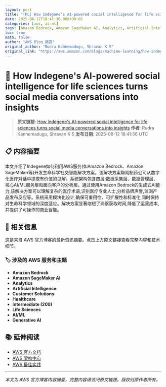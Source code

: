 ```yaml
---
layout: post
title: "[ML] How Indegene's AI-powered social intelligence for life sciences turns social media conversations into insights"
date: 2025-08-12T18:41:36.000+00:00
categories: [aws, ai-ml]
tags: [Amazon Bedrock, Amazon SageMaker AI, Analytics, Artificial Intelligence, Customer Solutions, Healthcare, Intermediate (200), Life Sciences, AIML, Generative AI]
toc: true
math: false
author: "AWS Blog 摘要"
original_author: "Rudra Kannemadugu, Shravan K S"
original_link: "https://aws.amazon.com/blogs/machine-learning/how-indegenes-ai-powered-social-intelligence-for-life-sciences-turns-social-media-conversations-into-insights/"
---
```


# 🤖 How Indegene's AI-powered social intelligence for life sciences turns social media conversations into insights

> **原文链接**: [How Indegene's AI-powered social intelligence for life sciences turns social media conversations into insights](https://aws.amazon.com/blogs/machine-learning/how-indegenes-ai-powered-social-intelligence-for-life-sciences-turns-social-media-conversations-into-insights/)
> **作者**: Rudra Kannemadugu, Shravan K S
> **发布日期**: 2025-08-12 18:41:36 UTC

## 📋 内容摘要

本文介绍了Indegene如何利用AWS服务(如Amazon Bedrock、Amazon SageMaker等)开发生命科学社交智能解决方案。该解决方案帮助制药公司从数字化医疗对话中提取有价值的见解。系统架构包含四层:数据采集层、数据管理层、核心AI/ML服务层和面向客户的分析层。通过使用Amazon Bedrock的生成式AI能力,该解决方案可以理解复杂的医疗术语,识别医疗专业人士,分析品牌声誉,监测产品发布反应等。系统采用模块化设计,确保可重用性、可扩展性和标准化,同时保持对生命科学领域的深度适应。解决方案显著缩短了洞察获取时间,降低了运营成本,并提供了可操作的商业智能。

## 🔗 相关信息

这是来自 AWS 官方博客的最新资讯摘要。点击上方原文链接查看完整内容和技术细节。

### 🏷️ 涉及的 AWS 服务和主题

- **Amazon Bedrock**
- **Amazon SageMaker AI**
- **Analytics**
- **Artificial Intelligence**
- **Customer Solutions**
- **Healthcare**
- **Intermediate (200)**
- **Life Sciences**
- **AI/ML**
- **Generative AI**

## 📚 延伸阅读

- [AWS 官方文档](https://docs.aws.amazon.com/)
- [AWS 架构中心](https://aws.amazon.com/architecture/)
- [AWS 最佳实践](https://aws.amazon.com/architecture/well-architected/)

---

*本文为 AWS 官方博客内容摘要，完整内容请访问原文链接。版权归原作者所有。*